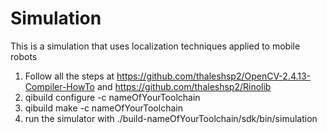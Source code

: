 # Simulation

This is a simulation that uses localization techniques applied to mobile robots

1) Follow all the steps at https://github.com/thaleshsp2/OpenCV-2.4.13-Compiler-HowTo and https://github.com/thaleshsp2/Rinolib
2) qibuild configure -c nameOfYourToolchain
3) qibuild make -c nameOfYourToolchain
4) run the simulator with ./build-nameOfYourToolchain/sdk/bin/simulation
